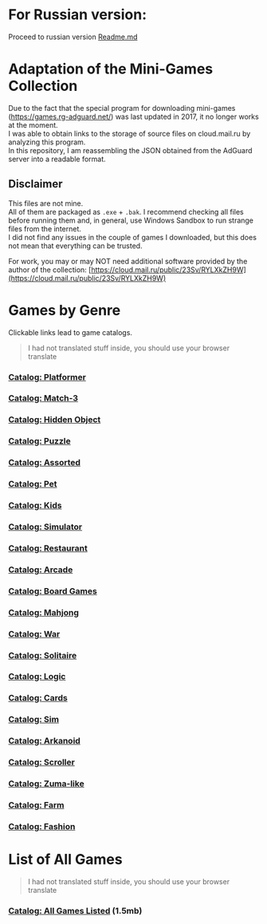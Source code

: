 # For Russian version:

Proceed to russian version [Readme.md](README.md)

# Adaptation of the Mini-Games Collection

Due to the fact that the special program for downloading mini-games (https://games.rg-adguard.net/) was last updated in 2017, it no longer works at the moment.  
I was able to obtain links to the storage of source files on cloud.mail.ru by analyzing this program.  
In this repository, I am reassembling the JSON obtained from the AdGuard server into a readable format.  

## Disclaimer
This files are not mine.  
All of them are packaged as `.exe` + `.bak`. I recommend checking all files before running them and, in general, use Windows Sandbox to run strange files from the internet.  
I did not find any issues in the couple of games I downloaded, but this does not mean that everything can be trusted.

For work, you may or may NOT need additional software provided by the author of the collection:
[https://cloud.mail.ru/public/23Sv/RYLXkZH9W](https://cloud.mail.ru/public/23Sv/RYLXkZH9W)

# Games by Genre

Clickable links lead to game catalogs. 
> I had not translated stuff inside, you should use your browser translate

### [Catalog: Platformer](generated/out-Бродилка.md)  
### [Catalog: Match-3](generated/out-Три%20в%20ряд.md)  
### [Catalog: Hidden Object](generated/out-Поиск.md)  
### [Catalog: Puzzle](generated/out-Паззл.md)  
### [Catalog: Assorted](generated/out-Ассорти.md)  
### [Catalog: Pet](generated/out-Питомец.md)  
### [Catalog: Kids](generated/out-Детский.md)  
### [Catalog: Simulator](generated/out-Симулятор.md)  
### [Catalog: Restaurant](generated/out-Ресторан.md)  
### [Catalog: Arcade](generated/out-Аркада.md)  
### [Catalog: Board Games](generated/out-Настольные.md)  
### [Catalog: Mahjong](generated/out-Маджонг.md)  
### [Catalog: War](generated/out-Войнушки.md)  
### [Catalog: Solitaire](generated/out-Пасьянс.md)  
### [Catalog: Logic](generated/out-Логические.md)  
### [Catalog: Cards](generated/out-Карты.md)  
### [Catalog: Sim](generated/out-Сим.md)  
### [Catalog: Arkanoid](generated/out-Арканоид.md)  
### [Catalog: Scroller](generated/out-Скроллер.md)  
### [Catalog: Zuma-like](generated/out-Зуманоид.md)  
### [Catalog: Farm](generated/out-Ферма.md)  
### [Catalog: Fashion](generated/out-Мода.md)  

# List of All Games

> I had not translated stuff inside, you should use your browser translate
### [Catalog: All Games Listed](generated/out-all.md) (1.5mb)
